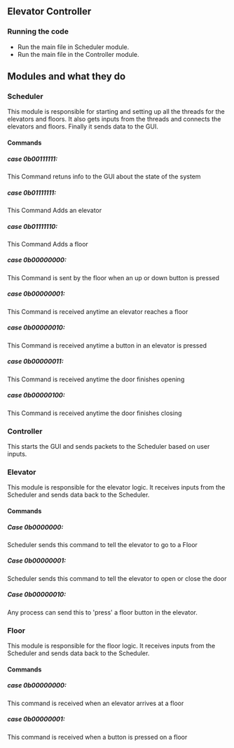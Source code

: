 




## Elevator Controller 

### Running the code
- Run the main file in Scheduler module.
- Run the main file in the Controller module.

## Modules and what they do

### Scheduler
This module is responsible for starting and setting up all the threads for the elevators and floors.
It also gets inputs from the threads and connects the elevators and floors.
Finally it sends data to the GUI.
#### Commands


##### case 0b00111111:
This Command retuns info to the GUI about the state of the system
##### case 0b01111111:
This Command Adds an elevator
##### case 0b01111110:
This Command Adds a floor
##### case 0b00000000:
This Command is sent by the floor when an up or down button is pressed
##### case 0b00000001:
This Command is received anytime an elevator reaches a floor
##### case 0b00000010:
This Command is received anytime a button in an elevator is pressed
##### case 0b00000011:
This Command is received anytime the door finishes opening
##### case 0b00000100:
This Command is received anytime the door finishes closing




### Controller
This starts the GUI and sends packets to the Scheduler based on user inputs.

### Elevator
This module is responsible for the elevator logic. It receives inputs from the Scheduler and sends data back to the Scheduler.
#### Commands
##### Case 0b0000000:
Scheduler sends this command to tell the elevator to go to a Floor
##### Case 0b00000001:
Scheduler sends this command to tell the elevator to open or close the door
##### Case 0b00000010:
Any process can send this to 'press' a floor button in the elevator.

### Floor
This module is responsible for the floor logic. It receives inputs from the Scheduler and sends data back to the Scheduler.
#### Commands
##### case 0b00000000:
This command is received when an elevator arrives at a floor
##### case 0b00000001:
This command is received when a button is pressed on a floor